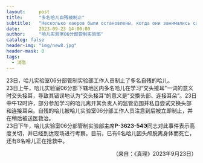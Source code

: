 ```yaml
---
layout:     post
title:      "多名哈儿自残被制止"
subtitle:   "Несколько хаеров были остановлены, когда они занимались самоповреждением"
date:       2023-09-23 14:00:00
author:     "哈儿实验室06分部管制实验部"
catalog: false
header-img: "img/new8.jpg"
header-mask: 0
tags:
  - 消息
---
```


23日，哈儿实验室06分部管制实验部工作人员制止了多名自残的哈儿。  
23日上午，哈儿实验室06分部下辖地区内多名哈儿在学习“交头接耳”一词的意义时交头接耳，导致其错误地认为“交头接耳”的意义是“交换头部、连接耳朵”。23日中午12时许，部分参加学习的哈儿离开其负责人的监管范围并私自尝试交换头部和连接耳朵。自残的哈儿被哈儿实验室06分部工作人员注意到后被立即制止，并在稍后被送医救治。  
23日下午，哈儿实验室06分部管制实验部主席**Р-3623-54Э**同志对此事件表示高度关切，并已经到达现场进行考察。目前，已有6名哈儿因头颅脱离身体而死亡，还有8名哈儿正在抢救中。
<div style="text-align: right">（来自：《真理》2023年9月23日）</div>